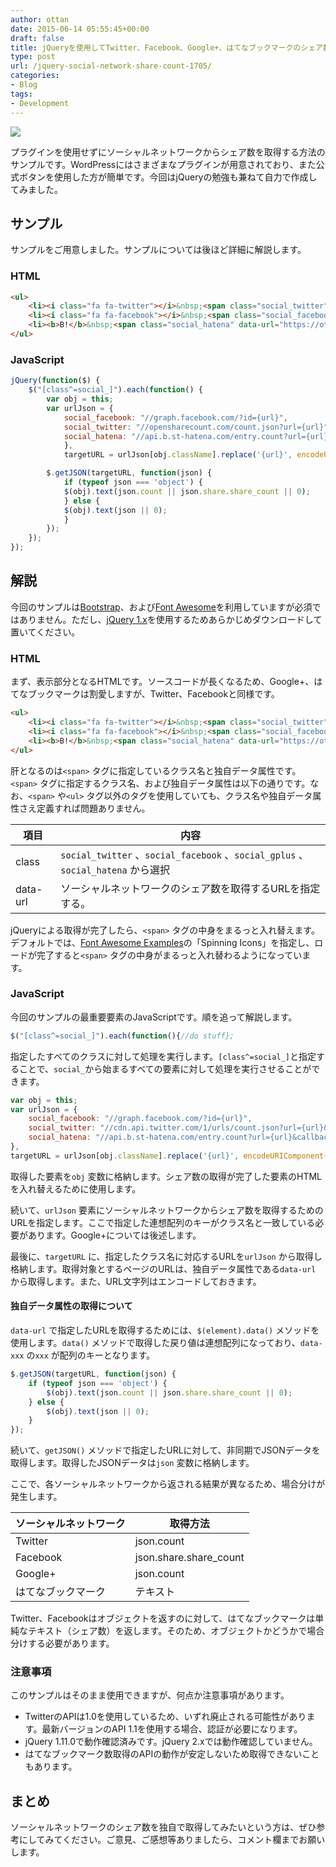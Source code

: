 ```yaml
---
author: ottan
date: 2015-06-14 05:55:45+00:00
draft: false
title: jQueryを使用してTwitter、Facebook、Google+、はてなブックマークのシェア数を非同期で取得する方法のまとめ
type: post
url: /jquery-social-network-share-count-1705/
categories:
- Blog
tags:
- Development
---
```


![](/images/2015/06/150614-557d1764949ee.jpg)

プラグインを使用せずにソーシャルネットワークからシェア数を取得する方法のサンプルです。WordPressにはさまざまなプラグインが用意されており、また公式ボタンを使用した方が簡単です。今回はjQueryの勉強も兼ねて自力で作成してみました。

## サンプル

サンプルをご用意しました。サンプルについては後ほど詳細に解説します。

### HTML

```html
<ul>
	<li><i class="fa fa-twitter"></i>&nbsp;<span class="social_twitter" data-url="https://ottan.xyz/tethering-tripmode-1363/"><i class="fa fa-spinner fa-spin"></i></span></li>
	<li><i class="fa fa-facebook"></i>&nbsp;<span class="social_facebook" data-url="https://ottan.xyz/tethering-tripmode-1363/"><i class="fa fa-spinner fa-spin"></i></span></li>
	<li><b>B!</b>&nbsp;<span class="social_hatena" data-url="https://ottan.xyz/tethering-tripmode-1363/"><i class="fa fa-spinner fa-spin"></i></span></li>
</ul>
```

### JavaScript

```js
jQuery(function($) {
	$("[class^=social_]").each(function() {
		var obj = this;
		var urlJson = {
			social_facebook: "//graph.facebook.com/?id={url}",
			social_twitter: "//opensharecount.com/count.json?url={url}",
			social_hatena: "//api.b.st-hatena.com/entry.count?url={url}&callback=?"
			},
			targetURL = urlJson[obj.className].replace('{url}', encodeURIComponent(($(obj).data()).url));

		$.getJSON(targetURL, function(json) {
			if (typeof json === 'object') {
			$(obj).text(json.count || json.share.share_count || 0);
			} else {
			$(obj).text(json || 0);
			}
		});
	});
});
```

## 解説

今回のサンプルは[Bootstrap](https://getbootstrap.com/)、および[Font Awesome](https://fontawesome.com//)を利用していますが必須ではありません。ただし、[jQuery 1.x](http://jquery.com/)を使用するためあらかじめダウンロードして置いてください。

### HTML

まず、表示部分となるHTMLです。ソースコードが長くなるため、Google+、はてなブックマークは割愛しますが、Twitter、Facebookと同様です。

```html
<ul>
	<li><i class="fa fa-twitter"></i>&nbsp;<span class="social_twitter" data-url="https://ottan.xyz/tethering-tripmode-1363/"><i class="fa fa-spinner fa-spin"></i></span></li>
	<li><i class="fa fa-facebook"></i>&nbsp;<span class="social_facebook" data-url="https://ottan.xyz/tethering-tripmode-1363/"><i class="fa fa-spinner fa-spin"></i></span></li>
	<li><b>B!</b>&nbsp;<span class="social_hatena" data-url="https://ottan.xyz/tethering-tripmode-1363/"><i class="fa fa-spinner fa-spin"></i></span></li>
</ul>
```

肝となるのは`<span>` タグに指定しているクラス名と独自データ属性です。`<span>` タグに指定するクラス名、および独自データ属性は以下の通りです。なお、`<span>` や`<ul>` タグ以外のタグを使用していても、クラス名や独自データ属性さえ定義すれば問題ありません。

| 項目     | 内容                                                                             |
| -------- | -------------------------------------------------------------------------------- |
| class    | `social_twitter` 、`social_facebook` 、`social_gplus` 、`social_hatena` から選択 |
| data-url | ソーシャルネットワークのシェア数を取得するURLを指定する。                        |

jQueryによる取得が完了したら、`<span>` タグの中身をまるっと入れ替えます。デフォルトでは、[Font Awesome Examples](https://fontawesome.com//examples/)の「Spinning Icons」を指定し、ロードが完了すると`<span>` タグの中身がまるっと入れ替わるようになっています。

### JavaScript

今回のサンプルの最重要要素のJavaScriptです。順を追って解説します。

```js
$("[class^=social_]").each(function(){//do stuff};
```

指定したすべてのクラスに対して処理を実行します。`[class^=social_]`と指定することで、`social_`から始まるすべての要素に対して処理を実行させることができます。

```js
var obj = this;
var urlJson = {
	social_facebook: "//graph.facebook.com/?id={url}",
	social_twitter: "//cdn.api.twitter.com/1/urls/count.json?url={url}&callback=?",
	social_hatena: "//api.b.st-hatena.com/entry.count?url={url}&callback=?"
},
targetURL = urlJson[obj.className].replace('{url}', encodeURIComponent(($(obj).data()).url));
```

取得した要素を`obj` 変数に格納します。シェア数の取得が完了した要素のHTMLを入れ替えるために使用します。

続いて、`urlJson` 要素にソーシャルネットワークからシェア数を取得するためのURLを指定します。ここで指定した連想配列のキーがクラス名と一致している必要があります。Google+については後述します。

最後に、`targetURL` に、指定したクラス名に対応するURLを`urlJson` から取得し格納します。取得対象とするページのURLは、独自データ属性である`data-url` から取得します。また、URL文字列はエンコードしておきます。

#### 独自データ属性の取得について

`data-url` で指定したURLを取得するためには、`$(element).data()` メソッドを使用します。`data()` メソッドで取得した戻り値は連想配列になっており、`data-xxx` の`xxx` が配列のキーとなります。

```js
$.getJSON(targetURL, function(json) {
	if (typeof json === 'object') {
		$(obj).text(json.count || json.share.share_count || 0);
	} else {
		$(obj).text(json || 0);
	}
});
```

続いて、`getJSON()` メソッドで指定したURLに対して、非同期でJSONデータを取得します。取得したJSONデータは`json` 変数に格納します。

ここで、各ソーシャルネットワークから返される結果が異なるため、場合分けが発生します。

| ソーシャルネットワーク | 取得方法               |
| ---------------------- | ---------------------- |
| Twitter                | json.count             |
| Facebook               | json.share.share_count |
| Google+                | json.count             |
| はてなブックマーク     | テキスト               |

Twitter、Facebookはオブジェクトを返すのに対して、はてなブックマークは単純なテキスト（シェア数）を返します。そのため、オブジェクトかどうかで場合分けする必要があります。

### 注意事項

このサンプルはそのまま使用できますが、何点か注意事項があります。

-   TwitterのAPIは1.0を使用しているため、いずれ廃止される可能性があります。最新バージョンのAPI 1.1を使用する場合、認証が必要になります。
-   jQuery 1.11.0で動作確認済みです。jQuery 2.xでは動作確認していません。
-   はてなブックマーク数取得のAPIの動作が安定しないため取得できないこともあります。

## まとめ

ソーシャルネットワークのシェア数を独自で取得してみたいという方は、ぜひ参考にしてみてください。ご意見、ご感想等ありましたら、コメント欄までお願いします。
